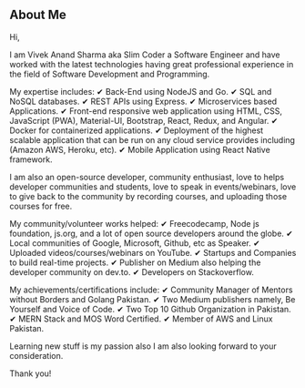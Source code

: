 ## About Me

Hi, 

I am Vivek Anand Sharma aka Slim Coder a Software Engineer and have worked with the latest technologies having great professional experience in the field of Software Development and Programming.

My expertise includes:
✔ Back-End using NodeJS and Go.
✔ SQL and NoSQL databases.
✔ REST APIs using Express.
✔ Microservices based Applications.
✔ Front-end responsive web application using HTML, CSS, JavaScript (PWA), Material-UI, Bootstrap, React, Redux, and Angular.
✔ Docker for containerized applications.
✔ Deployment of the highest scalable application that can be run on any cloud service provides including (Amazon AWS, Heroku, etc).
✔ Mobile Application using React Native framework.

I am also an open-source developer, community enthusiast, love to helps developer communities and students, love to speak in events/webinars, love to give back to the community by recording courses, and uploading those courses for free.

My community/volunteer works helped:
✔  Freecodecamp, Node js foundation, js.org, and a lot of open source developers around the globe.
✔ Local communities of Google, Microsoft, Github, etc as Speaker.
✔ Uploaded videos/courses/webinars on YouTube.
✔ Startups and Companies to build real-time projects.
✔ Publisher on Medium also helping the developer community on dev.to.
✔ Developers on Stackoverflow.

My achievements/certifications include:
✔ Community Manager of Mentors without Borders and Golang Pakistan.
✔ Two Medium publishers namely, Be Yourself and Voice of Code.
✔ Two Top 10 Github Organization in Pakistan.
✔ MERN Stack and MOS Word Certified.
✔ Member of AWS and Linux Pakistan.

Learning new stuff is my passion also I am also looking forward to your consideration.

Thank you!
